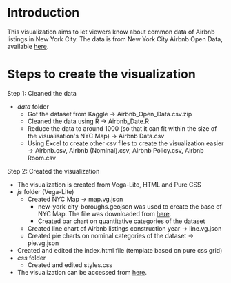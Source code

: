 # Introduction
This visualization aims to let viewers know about common data of Airbnb listings in New York City. The data is from New York City Airbnb Open Data, available [here](https://www.kaggle.com/datasets/dgomonov/new-york-city-airbnb-open-data).

# Steps to create the visualization
Step 1: Cleaned the data 
- *data* folder
  - Got the dataset from Kaggle -> Airbnb_Open_Data.csv.zip
  - Cleaned the data using R -> Airbnb_Date.R
  - Reduce the data to around 1000 (so that it can fit within the size of the visualisation's NYC Map) -> Airbnb Data.csv
  - Using Excel to create other csv files to create the visualization easier -> Airbnb.csv, Airbnb (Nominal).csv, Airbnb Policy.csv, Airbnb Room.csv

Step 2: Created the visualization
- The visualization is created from Vega-Lite, HTML and Pure CSS
- *js* folder (Vega-Lite)
  - Created NYC Map -> map.vg.json
    - new-york-city-boroughs.geojson was used to create the base of NYC Map. The file was downloaded from [here](https://github.com/blackmad/neighborhoods/blob/master/new-york-city-boroughs.geojson).
    - Created bar chart on quantitative categories of the dataset
  - Created line chart of Airbnb listings construction year -> line.vg.json
  - Created pie charts on nominal categories of the dataset -> pie.vg.json
- Created and edited the index.html file (template based on pure css grid)
- *css* folder
  - Created and edited styles.css
- The visualization can be accessed from [here](https://jennyvanlinh.github.io/Airbnb/).

